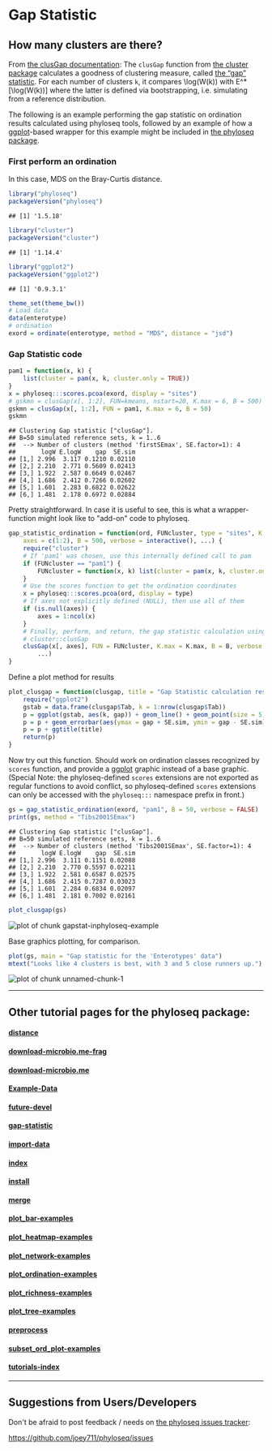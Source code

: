 
<link href="http://joey711.github.com/phyloseq/markdown.css" rel="stylesheet"></link>


# Gap Statistic
## How many clusters are there?

From [the clusGap documentation](http://stat.ethz.ch/R-manual/R-devel/library/cluster/html/clusGap.html): 
The `clusGap` function from [the cluster package](http://cran.r-project.org/web/packages/cluster/index.html) calculates a goodness of clustering measure, called [the “gap” statistic](www.stanford.edu/~hastie/Papers/gap.pdf). For each number of clusters `k`, it compares \log(W(k)) with E^*[\log(W(k))] where the latter is defined via bootstrapping, i.e. simulating from a reference distribution.

The following is an example performing the gap statistic on ordination results calculated using phyloseq tools, followed by an example of how a [ggplot](http://had.co.nz/ggplot2/)-based wrapper for this example might be included in [the phyloseq package](http://joey711.github.com/phyloseq/). 


### First perform an ordination

In this case, MDS on the Bray-Curtis distance.


```r
library("phyloseq")
packageVersion("phyloseq")
```

```
## [1] '1.5.18'
```

```r
library("cluster")
packageVersion("cluster")
```

```
## [1] '1.14.4'
```

```r
library("ggplot2")
packageVersion("ggplot2")
```

```
## [1] '0.9.3.1'
```

```r
theme_set(theme_bw())
# Load data
data(enterotype)
# ordination
exord = ordinate(enterotype, method = "MDS", distance = "jsd")
```



### Gap Statistic code


```r
pam1 = function(x, k) {
    list(cluster = pam(x, k, cluster.only = TRUE))
}
x = phyloseq:::scores.pcoa(exord, display = "sites")
# gskmn = clusGap(x[, 1:2], FUN=kmeans, nstart=20, K.max = 6, B = 500)
gskmn = clusGap(x[, 1:2], FUN = pam1, K.max = 6, B = 50)
gskmn
```

```
## Clustering Gap statistic ["clusGap"].
## B=50 simulated reference sets, k = 1..6
##  --> Number of clusters (method 'firstSEmax', SE.factor=1): 4
##       logW E.logW    gap  SE.sim
## [1,] 2.996  3.117 0.1210 0.02110
## [2,] 2.210  2.771 0.5609 0.02413
## [3,] 1.922  2.587 0.6649 0.02467
## [4,] 1.686  2.412 0.7266 0.02602
## [5,] 1.601  2.283 0.6822 0.02622
## [6,] 1.481  2.178 0.6972 0.02884
```


Pretty straightforward. In case it is useful to see, this is what a wrapper-function might look like to "add-on" code to phyloseq.


```r
gap_statistic_ordination = function(ord, FUNcluster, type = "sites", K.max = 6, 
    axes = c(1:2), B = 500, verbose = interactive(), ...) {
    require("cluster")
    # If 'pam1' was chosen, use this internally defined call to pam
    if (FUNcluster == "pam1") {
        FUNcluster = function(x, k) list(cluster = pam(x, k, cluster.only = TRUE))
    }
    # Use the scores function to get the ordination coordinates
    x = phyloseq:::scores.pcoa(ord, display = type)
    # If axes not explicitly defined (NULL), then use all of them
    if (is.null(axes)) {
        axes = 1:ncol(x)
    }
    # Finally, perform, and return, the gap statistic calculation using
    # cluster::clusGap
    clusGap(x[, axes], FUN = FUNcluster, K.max = K.max, B = B, verbose = verbose, 
        ...)
}
```


Define a plot method for results


```r
plot_clusgap = function(clusgap, title = "Gap Statistic calculation results") {
    require("ggplot2")
    gstab = data.frame(clusgap$Tab, k = 1:nrow(clusgap$Tab))
    p = ggplot(gstab, aes(k, gap)) + geom_line() + geom_point(size = 5)
    p = p + geom_errorbar(aes(ymax = gap + SE.sim, ymin = gap - SE.sim))
    p = p + ggtitle(title)
    return(p)
}
```


Now try out this function. Should work on ordination classes recognized by `scores` function, and provide a [ggplot](http://had.co.nz/ggplot2/) graphic instead of a base graphic. (Special Note: the phyloseq-defined `scores` extensions are not exported as regular functions to avoid conflict, so phyloseq-defined `scores` extensions can only be accessed with the `phyloseq:::` namespace prefix in front.)


```r
gs = gap_statistic_ordination(exord, "pam1", B = 50, verbose = FALSE)
print(gs, method = "Tibs2001SEmax")
```

```
## Clustering Gap statistic ["clusGap"].
## B=50 simulated reference sets, k = 1..6
##  --> Number of clusters (method 'Tibs2001SEmax', SE.factor=1): 4
##       logW E.logW    gap  SE.sim
## [1,] 2.996  3.111 0.1151 0.02088
## [2,] 2.210  2.770 0.5597 0.02211
## [3,] 1.922  2.581 0.6587 0.02575
## [4,] 1.686  2.415 0.7287 0.03023
## [5,] 1.601  2.284 0.6834 0.02097
## [6,] 1.481  2.181 0.7002 0.02161
```

```r
plot_clusgap(gs)
```

![plot of chunk gapstat-inphyloseq-example](figure/gapstat-inphyloseq-example.png) 


Base graphics plotting, for comparison.


```r
plot(gs, main = "Gap statistic for the 'Enterotypes' data")
mtext("Looks like 4 clusters is best, with 3 and 5 close runners up.")
```

![plot of chunk unnamed-chunk-1](figure/unnamed-chunk-1.png) 



---

## Other tutorial pages for the phyloseq package:

#### [distance](distance.html)

#### [download-microbio.me-frag](download-microbio.me-frag.html)

#### [download-microbio.me](download-microbio.me.html)

#### [Example-Data](Example-Data.html)

#### [future-devel](future-devel.html)

#### [gap-statistic](gap-statistic.html)

#### [import-data](import-data.html)

#### [index](index.html)

#### [install](install.html)

#### [merge](merge.html)

#### [plot_bar-examples](plot_bar-examples.html)

#### [plot_heatmap-examples](plot_heatmap-examples.html)

#### [plot_network-examples](plot_network-examples.html)

#### [plot_ordination-examples](plot_ordination-examples.html)

#### [plot_richness-examples](plot_richness-examples.html)

#### [plot_tree-examples](plot_tree-examples.html)

#### [preprocess](preprocess.html)

#### [subset_ord_plot-examples](subset_ord_plot-examples.html)

#### [tutorials-index](tutorials-index.html)



---

## Suggestions from Users/Developers

Don't be afraid to post feedback / needs on [the phyloseq issues tracker](https://github.com/joey711/phyloseq/issues):

https://github.com/joey711/phyloseq/issues
